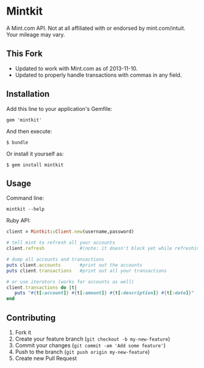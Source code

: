 # Mintkit

A Mint.com API.  Not at all affiliated with or endorsed by mint.com/intuit.  Your mileage may vary.

## This Fork

* Updated to work with Mint.com as of 2013-11-10.
* Updated to properly handle transactions with commas in any field.

## Installation

Add this line to your application's Gemfile:

    gem 'mintkit'

And then execute:

    $ bundle

Or install it yourself as:

    $ gem install mintkit

## Usage

Command line:

``` shell
mintkit --help
```

Ruby API:

```ruby
client = Mintkit::Client.new(username,password)

# tell mint to refresh all your accounts
client.refresh             #(note: it doesn't block yet while refreshing)

# dump all accounts and transactions
puts client.accounts       #print out the accounts
puts client.transactions   #print out all your transactions

# or use iterators (works for accounts as well)
client.transactions do |t|
   puts "#{t[:account]} #{t[:amount]} #{t[:description]} #{t[:date]}"
end

```

## Contributing

1. Fork it
2. Create your feature branch (`git checkout -b my-new-feature`)
3. Commit your changes (`git commit -am 'Add some feature'`)
4. Push to the branch (`git push origin my-new-feature`)
5. Create new Pull Request
